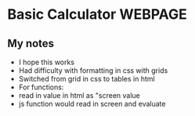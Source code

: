 # Basic Calculator WEBPAGE

## My notes
* I hope this works
* Had difficulty with formatting in css with grids
* Switched from grid in css to tables in html
* For functions:
* read in value in html as "screen value
* js function would read in screen and evaluate 